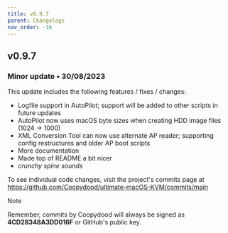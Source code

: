 ```yaml
---
title: v0.9.7
parent: Changelogs
nav_order: -16
---
```


## v0.9.7

### Minor update • 30/08/2023

This update includes the following features / fixes / changes:

- Logfile support in AutoPilot; support will be added to other scripts in future updates
- AutoPilot now uses macOS byte sizes when creating HDD image files (1024 -> 1000)
- XML Conversion Tool can now use alternate AP reader; supporting config restructures and older AP boot scripts
- More documentation
- Made top of README a bit nicer
- *crunchy spine sounds*

To see individual code changes, visit the project's commits page at <https://github.com/Coopydood/ultimate-macOS-KVM/commits/main>

> [!NOTE]
> Remember, commits by Coopydood will always be signed as **4CD28348A3DD016F** or GitHub's public key.